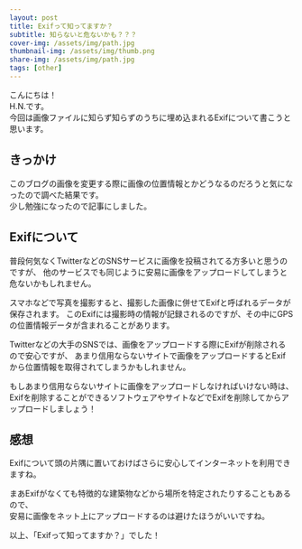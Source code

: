 ```yaml
---
layout: post
title: Exifって知ってますか？
subtitle: 知らないと危ないかも？？？
cover-img: /assets/img/path.jpg
thumbnail-img: /assets/img/thumb.png
share-img: /assets/img/path.jpg
tags: [other]
---
```


こんにちは！  
H.N.です。  
今回は画像ファイルに知らず知らずのうちに埋め込まれるExifについて書こうと思います。  

## きっかけ

このブログの画像を変更する際に画像の位置情報とかどうなるのだろうと気になったので調べた結果です。  
少し勉強になったので記事にしました。

## Exifについて

普段何気なくTwitterなどのSNSサービスに画像を投稿されてる方多いと思うのですが、
他のサービスでも同じように安易に画像をアップロードしてしまうと危ないかもしれません。

スマホなどで写真を撮影すると、撮影した画像に併せてExifと呼ばれるデータが保存されます。
このExifには撮影時の情報が記録されるのですが、その中にGPSの位置情報データが含まれることがあります。

Twitterなどの大手のSNSでは、画像をアップロードする際にExifが削除されるので安心ですが、
あまり信用ならないサイトで画像をアップロードするとExifから位置情報を取得されてしまうかもしれません。

もしあまり信用ならないサイトに画像をアップロードしなければいけない時は、
Exifを削除することができるソフトウェアやサイトなどでExifを削除してからアップロードしましょう！

## 感想

Exifについて頭の片隅に置いておけばさらに安心してインターネットを利用できますね。

まあExifがなくても特徴的な建築物などから場所を特定されたりすることもあるので、  
安易に画像をネット上にアップロードするのは避けたほうがいいですね。

以上、「Exifって知ってますか？」でした！
